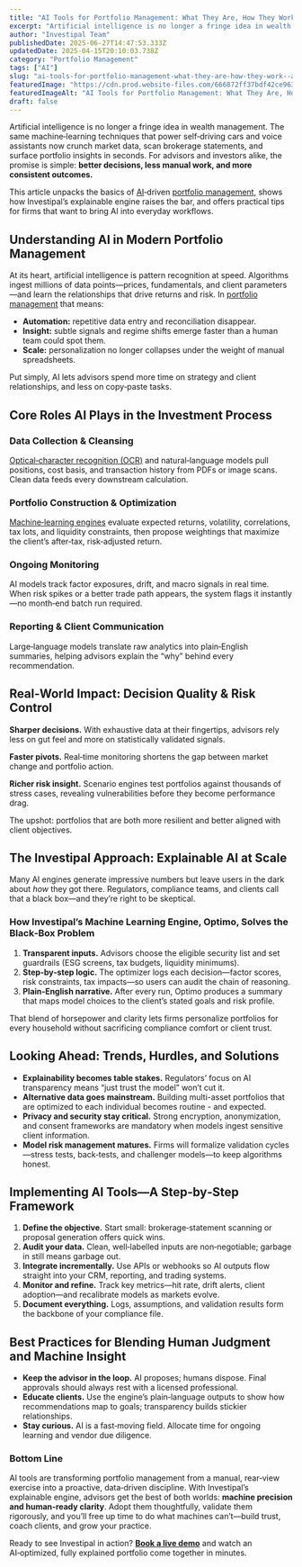 ```yaml
---
title: "AI Tools for Portfolio Management: What They Are, How They Work—and Where Investipal Fits In"
excerpt: "Artificial intelligence is no longer a fringe idea in wealth management. The same machine‑learning techniques that power self‑driving cars and voice assistants now crunch market data, scan brokerage statements, and."
author: "Investipal Team"
publishedDate: 2025-06-27T14:47:53.333Z
updatedDate: 2025-04-15T20:10:03.738Z
category: "Portfolio Management"
tags: ["AI"]
slug: "ai-tools-for-portfolio-management-what-they-are-how-they-work--and-where-investipal-fits-in"
featuredImage: "https://cdn.prod.website-files.com/666872ff37bdf42ce9637d77/67febbdfe2e1409dcd03dbc6_Personalization%20at%20Scale%20The%20Next%20Frontier%20in%20Wealth%20Management%20(7).png"
featuredImageAlt: "AI Tools for Portfolio Management: What They Are, How They Work—and Where Investipal Fits In"
draft: false
---
```

<p id="">Artificial intelligence is no longer a fringe idea in wealth management. The same machine‑learning techniques that power self‑driving cars and voice assistants now crunch market data, scan brokerage statements, and surface portfolio insights in seconds. For advisors and investors alike, the promise is simple: <strong id="">better decisions, less manual work, and more consistent outcomes.</strong></p><p id="">This article unpacks the basics of <a href="/blog/ai">AI</a>‑driven <a href="/blog/portfolio-management">portfolio management</a>, shows how Investipal’s explainable engine raises the bar, and offers practical tips for firms that want to bring AI into everyday workflows.</p><h2 id="">Understanding AI in Modern Portfolio Management</h2><p id="">At its heart, artificial intelligence is pattern recognition at speed. Algorithms ingest millions of data points—prices, fundamentals, and client parameters—and learn the relationships that drive returns and risk. In <a href="/blog/portfolio-management">portfolio management</a> that means:</p><ul id=""><li id=""><strong id="">Automation:</strong> repetitive data entry and reconciliation disappear.</li><li id=""><strong id="">Insight:</strong> subtle signals and regime shifts emerge faster than a human team could spot them.</li><li id=""><strong id="">Scale:</strong> personalization no longer collapses under the weight of manual spreadsheets.</li></ul><p id="">Put simply, AI lets advisors spend more time on strategy and client relationships, and less on copy‑paste tasks.</p><h2 id="">Core Roles AI Plays in the Investment Process</h2><h3 id="">Data Collection & Cleansing</h3><p id=""><a href="/blog/using-ocr-technology-to-automate-account-statement-scanning-for-financial-advisors">Optical‑character recognition (OCR)</a> and natural‑language models pull positions, cost basis, and transaction history from PDFs or image scans. Clean data feeds every downstream calculation.</p><h3 id="">Portfolio Construction & Optimization</h3><p id=""><a href="/blog/ai-portfolio-optimization-what-financial-advisors-need-to-know-in-2025">Machine‑learning engines</a> evaluate expected returns, volatility, correlations, tax lots, and liquidity constraints, then propose weightings that maximize the client’s after‑tax, risk‑adjusted return.</p><h3 id="">Ongoing Monitoring</h3><p id="">AI models track factor exposures, drift, and macro signals in real time. When risk spikes or a better trade path appears, the system flags it instantly—no month‑end batch run required.</p><h3 id="">Reporting & Client Communication</h3><p id="">Large‑language models translate raw analytics into plain‑English summaries, helping advisors explain the “why” behind every recommendation.</p><h2 id="">Real‑World Impact: Decision Quality & Risk Control</h2><p id=""><strong id="">Sharper decisions.</strong> With exhaustive data at their fingertips, advisors rely less on gut feel and more on statistically validated signals.</p><p id=""><strong id="">Faster pivots.</strong> Real‑time monitoring shortens the gap between market change and portfolio action.</p><p id=""><strong id="">Richer risk insight.</strong> Scenario engines test portfolios against thousands of stress cases, revealing vulnerabilities before they become performance drag.</p><p id="">The upshot: portfolios that are both more resilient and better aligned with client objectives.</p><h2 id="">The Investipal Approach: Explainable AI at Scale</h2><p id="">Many AI engines generate impressive numbers but leave users in the dark about <em id="">how</em> they got there. Regulators, compliance teams, and clients call that a black box—and they’re right to be skeptical.</p><h3 id="">How Investipal’s Machine Learning Engine, Optimo, Solves the Black‑Box Problem</h3><ol id=""><li id=""><strong id="">Transparent inputs.</strong> Advisors choose the eligible security list and set guardrails (ESG screens, tax budgets, liquidity minimums).</li><li id=""><strong id="">Step‑by‑step logic.</strong> The optimizer logs each decision—factor scores, risk constraints, tax impacts—so users can audit the chain of reasoning.</li><li id=""><strong id="">Plain‑English narrative.</strong> After every run, Optimo produces a summary that maps model choices to the client’s stated goals and risk profile.</li></ol><p id="">That blend of horsepower and clarity lets firms personalize portfolios for every household without sacrificing compliance comfort or client trust.</p><h2 id="">Looking Ahead: Trends, Hurdles, and Solutions</h2><ul id=""><li id=""><strong id="">Explainability becomes table stakes.</strong> Regulators’ focus on AI transparency means “just trust the model” won’t cut it.</li><li id=""><strong id="">Alternative data goes mainstream.</strong> Building multi-asset portfolios that are optimized to each individual becomes routine - and expected.</li><li id=""><strong id="">Privacy and security stay critical.</strong> Strong encryption, anonymization, and consent frameworks are mandatory when models ingest sensitive client information.</li><li id=""><strong id="">Model risk management matures.</strong> Firms will formalize validation cycles—stress tests, back‑tests, and challenger models—to keep algorithms honest.</li></ul><h2 id="">Implementing AI Tools—A Step‑by‑Step Framework</h2><ol id=""><li id=""><strong id="">Define the objective.</strong> Start small: brokerage‑statement scanning or proposal generation offers quick wins.</li><li id=""><strong id="">Audit your data.</strong> Clean, well‑labelled inputs are non‑negotiable; garbage in still means garbage out.</li><li id=""><strong id="">Integrate incrementally.</strong> Use APIs or webhooks so AI outputs flow straight into your CRM, reporting, and trading systems.</li><li id=""><strong id="">Monitor and refine.</strong> Track key metrics—hit rate, drift alerts, client adoption—and recalibrate models as markets evolve.</li><li id=""><strong id="">Document everything.</strong> Logs, assumptions, and validation results form the backbone of your compliance file.</li></ol><h2 id="">Best Practices for Blending Human Judgment and Machine Insight</h2><ul id=""><li id=""><strong id="">Keep the advisor in the loop.</strong> AI proposes; humans dispose. Final approvals should always rest with a licensed professional.</li><li id=""><strong id="">Educate clients.</strong> Use the engine’s plain‑language outputs to show how recommendations map to goals; transparency builds stickier relationships.</li><li id=""><strong id="">Stay curious.</strong> AI is a fast‑moving field. Allocate time for ongoing learning and vendor due diligence.</li></ul><h3 id="">Bottom Line</h3><p id="">AI tools are transforming portfolio management from a manual, rear‑view exercise into a proactive, data‑driven discipline. With Investipal’s explainable engine, advisors get the best of both worlds: <strong id="">machine precision and human‑ready clarity</strong>. Adopt them thoughtfully, validate them rigorously, and you’ll free up time to do what machines can’t—build trust, coach clients, and grow your practice.</p><p id="">Ready to see Investipal in action? <a href="/book-a-demo" id=""><strong id="">Book a live demo</strong></a> and watch an AI‑optimized, fully explained portfolio come together in minutes.</p>